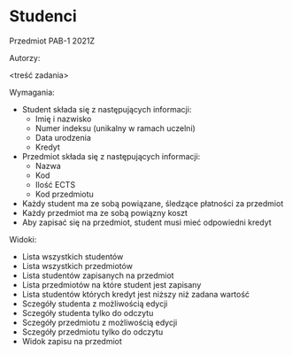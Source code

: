 # Studenci

Przedmiot PAB-1 2021Z

Autorzy:

<treść zadania>

Wymagania:

- Student składa się z następujących informacji:
  - Imię i nazwisko
  - Numer indeksu (unikalny w ramach uczelni)
  - Data urodzenia
  - Kredyt
- Przedmiot składa się z następujących informacji:
  - Nazwa
  - Kod
  - Ilość ECTS
  - Kod przedmiotu
- Każdy student ma ze sobą powiązane, śledzące płatności za przedmiot
- Każdy przedmiot ma ze sobą powiązny koszt
- Aby zapisać się na przedmiot, student musi mieć odpowiedni kredyt

Widoki:

- Lista wszystkich studentów
- Lista wszystkich przedmiotów
- Lista studentów zapisanych na przedmiot
- Lista przedmiotów na które student jest zapisany
- Lista studentów których kredyt jest niższy niż zadana wartość
- Sczegóły studenta z możliwością edycji
- Sczegóły studenta tylko do odczytu
- Sczegóły przedmiotu z możliwością edycji
- Sczegóły przedmiotu tylko do odczytu
- Widok zapisu na przedmiot
